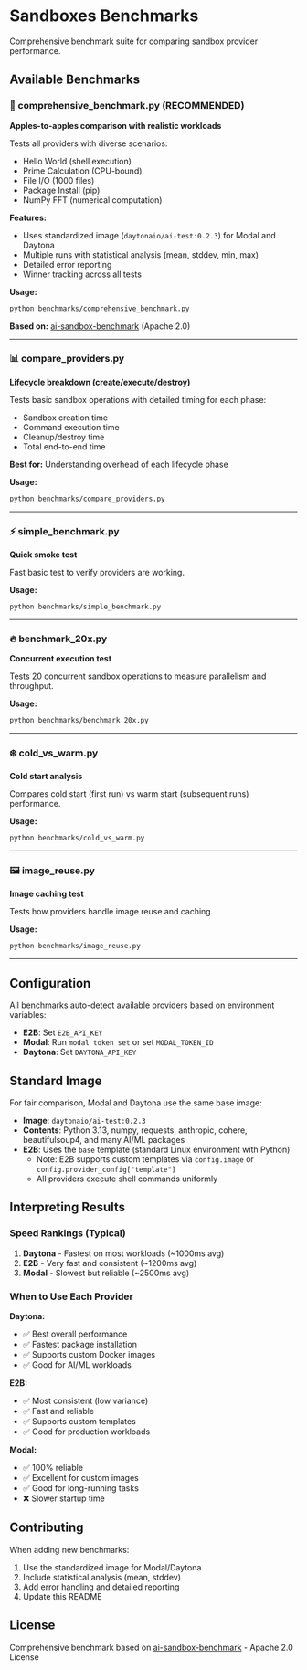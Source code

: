 # Sandboxes Benchmarks

Comprehensive benchmark suite for comparing sandbox provider performance.

## Available Benchmarks

### 🎯 comprehensive_benchmark.py (RECOMMENDED)
**Apples-to-apples comparison with realistic workloads**

Tests all providers with diverse scenarios:
- Hello World (shell execution)
- Prime Calculation (CPU-bound)
- File I/O (1000 files)
- Package Install (pip)
- NumPy FFT (numerical computation)

**Features:**
- Uses standardized image (`daytonaio/ai-test:0.2.3`) for Modal and Daytona
- Multiple runs with statistical analysis (mean, stddev, min, max)
- Detailed error reporting
- Winner tracking across all tests

**Usage:**
```bash
python benchmarks/comprehensive_benchmark.py
```

**Based on:** [ai-sandbox-benchmark](https://github.com/nibzard/ai-sandbox-benchmark) (Apache 2.0)

---

### 📊 compare_providers.py
**Lifecycle breakdown (create/execute/destroy)**

Tests basic sandbox operations with detailed timing for each phase:
- Sandbox creation time
- Command execution time
- Cleanup/destroy time
- Total end-to-end time

**Best for:** Understanding overhead of each lifecycle phase

**Usage:**
```bash
python benchmarks/compare_providers.py
```

---

### ⚡ simple_benchmark.py
**Quick smoke test**

Fast basic test to verify providers are working.

**Usage:**
```bash
python benchmarks/simple_benchmark.py
```

---

### 🔥 benchmark_20x.py
**Concurrent execution test**

Tests 20 concurrent sandbox operations to measure parallelism and throughput.

**Usage:**
```bash
python benchmarks/benchmark_20x.py
```

---

### ❄️ cold_vs_warm.py
**Cold start analysis**

Compares cold start (first run) vs warm start (subsequent runs) performance.

**Usage:**
```bash
python benchmarks/cold_vs_warm.py
```

---

### 🖼️ image_reuse.py
**Image caching test**

Tests how providers handle image reuse and caching.

**Usage:**
```bash
python benchmarks/image_reuse.py
```

---

## Configuration

All benchmarks auto-detect available providers based on environment variables:

- **E2B**: Set `E2B_API_KEY`
- **Modal**: Run `modal token set` or set `MODAL_TOKEN_ID`
- **Daytona**: Set `DAYTONA_API_KEY`

## Standard Image

For fair comparison, Modal and Daytona use the same base image:
- **Image**: `daytonaio/ai-test:0.2.3`
- **Contents**: Python 3.13, numpy, requests, anthropic, cohere, beautifulsoup4, and many AI/ML packages
- **E2B**: Uses the `base` template (standard Linux environment with Python)
  - Note: E2B supports custom templates via `config.image` or `config.provider_config["template"]`
  - All providers execute shell commands uniformly

## Interpreting Results

### Speed Rankings (Typical)
1. **Daytona** - Fastest on most workloads (~1000ms avg)
2. **E2B** - Very fast and consistent (~1200ms avg)
3. **Modal** - Slowest but reliable (~2500ms avg)

### When to Use Each Provider

**Daytona:**
- ✅ Best overall performance
- ✅ Fastest package installation
- ✅ Supports custom Docker images
- ✅ Good for AI/ML workloads

**E2B:**
- ✅ Most consistent (low variance)
- ✅ Fast and reliable
- ✅ Supports custom templates
- ✅ Good for production workloads

**Modal:**
- ✅ 100% reliable
- ✅ Excellent for custom images
- ✅ Good for long-running tasks
- ❌ Slower startup time

## Contributing

When adding new benchmarks:
1. Use the standardized image for Modal/Daytona
2. Include statistical analysis (mean, stddev)
3. Add error handling and detailed reporting
4. Update this README

## License

Comprehensive benchmark based on [ai-sandbox-benchmark](https://github.com/nibzard/ai-sandbox-benchmark) - Apache 2.0 License
